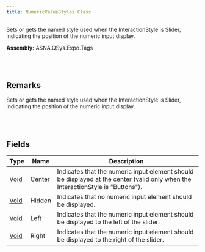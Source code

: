 ```yaml
---
title: NumericValueStyles Class
---
```


Sets or gets the named style used when the InteractionStyle is Slider, indicating the position of the numeric input display.

**Assembly:** ASNA.QSys.Expo.Tags

<br>
<br>

## Remarks

Sets or gets the named style used when the InteractionStyle is Slider, indicating the position of the numeric input display.

[//]: # ($$TODO: Complete the Remarks section.)

<br>
<br>

## Fields

| Type | Name | Description
| --- | --- | --- 
| [Void](https://docs.microsoft.com/en-us/dotnet/api/system.void) | Center | Indicates that the numeric input element should be displayed at the center (valid only when the InteractionStyle is "Buttons").
| [Void](https://docs.microsoft.com/en-us/dotnet/api/system.void) | Hidden | Indicates that no numeric input element should be displayed.
| [Void](https://docs.microsoft.com/en-us/dotnet/api/system.void) | Left | Indicates that the numeric input element should be displayed to the left of the slider.
| [Void](https://docs.microsoft.com/en-us/dotnet/api/system.void) | Right | Indicates that the numeric input element should be displayed to the right of the slider.

<br>
<br>

